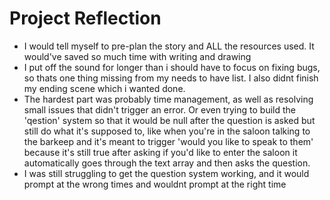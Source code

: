 # Project Reflection

- I would tell myself to pre-plan the story and ALL the resources used. It would've saved so much time with writing and drawing
- I put off the sound for longer than i should have to focus on fixing bugs, so thats one thing missing from my needs to have list. I also didnt finish my ending scene which i wanted done.
- The hardest part was probably time management, as well as resolving small issues that didn't trigger an error. Or even trying to build the 'qestion' system so that it would be null after the question is asked but still do what it's supposed to, like when you're in the saloon talking to the barkeep and it's meant to trigger 'would you like to speak to them' because it's still true after asking if you'd like to enter the saloon it automatically goes through the text array and then asks the question.
- I was still struggling to get the question system working, and it would prompt at the wrong times and wouldnt prompt at the right time

